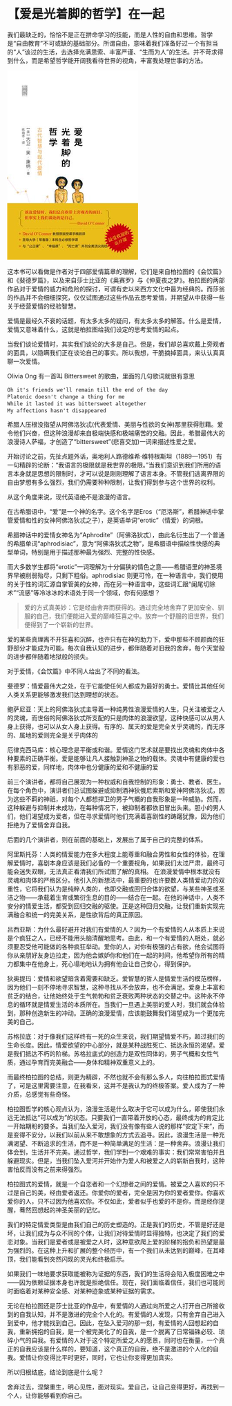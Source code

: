 # 【爱是光着脚的哲学】在一起

我们最缺乏的，恰恰不是正在拼命学习的技能，而是人性的自由和思维。哲学是“自由教育”不可或缺的基础部分。所谓自由，意味着我们准备好过一个有担当的“人”该过的生活，去选择充满思索、丰富严谨、“生而为人”的生活。并不苛求得到什么，而是希望哲学能开阔我看待世界的视角，丰富我处理世事的方法。

![](_resources/lovephi.jpg)

这本书可以看做是作者对于四部爱情篇章的理解，它们是来自柏拉图的《会饮篇》和《斐德罗篇》，以及来自莎士比亚的《奥赛罗》与《仲夏夜之梦》。柏拉图的两部作品对于爱情的威力和危险的探讨，可谓有史以来西方文化中最为经典的。而莎翁的作品并不会细细探究，仅仅试图通过这些作品去思考爱情，并期望从中获得一些关于经营爱情的经验智慧。

爱情是最经久不衰的话题，有太多太多的疑问，有太多太多的解答。什么是爱情，爱情又意味着什么，这就是柏拉图给我们设定的思考爱情的起点。

当我们谈论爱情时，其实我们谈论的大多是自己。但是，我们却总喜欢戴上旁观者的面具，以隐瞒我们正在谈论自己的事实。所以我想，干脆摘掉面具，来认认真真聊一次爱情。

Olivia Ong 有一首叫 Bittersweet 的歌曲，里面的几句歌词就很有意思

    Oh it's friends we'll remain till the end of the day
    Platonic doesn't change a thing for me
    While it lasted it was bittersweet altogether
    My affections hasn't disappeared

希腊人压根没指望从阿佛洛狄忒(代表爱情、美丽与性欲的女神)那里获得慰藉。爱令他们兴奋，但这种浪漫却来自极端快感和极端痛苦的交融。因此，希腊最伟大的浪漫诗人萨福，才创造了“bittersweet”(悲喜交加)一词来描述性爱之爱。

开始讨论之前，先扯点题外话，奥地利人路德维希·维特根斯坦（1889—1951）有一句精辟的论断：“我语言的极限就是我世界的极限。”当我们意识到我们所用的语言本身就是思想的限制时，才可以说是刚刚理解了语言本身。不管我们逃离界限的自由梦想有多么强烈，我们仍需要种种限制，让我们得到参与这个世界的权利。

从这个角度来说，现代英语绝不是浪漫的语言。

在古希腊语中，“爱”是一个神的名字。这个名字是Eros（“厄洛斯”，希腊神话中掌管爱情和性的女神阿佛洛狄忒之子），是英语单词“erotic”（情爱）的词根。

希腊神话中的爱情女神名为“Aphrodite”（阿佛洛狄忒），由此名衍生出了一个普通的希腊单词“aphrodisiac”，意为“阿佛洛狄忒之物”，是希腊语中描绘性快感的典型单词，特别是用于描述那种最为强烈、完整的性快感。

而大多数学生都将“erotic”一词理解为十分偏狭的情色之意——希腊语里的神圣境界早被削弱殆尽，只剩下粗俗。aphrodisiac 则更可怜，在一种语言中，我们使用的关于性的词汇源自掌管美的女神，而在另一种语言中，这些词汇跟“阑尾切除术”“流感”等冷冰冰的术语处于同一个领域，你有何感想？

> 爱的方式真美妙：它是经由舍弃而获得的。通过完全地舍弃了更加安全、驯服的自己，我们便能进入爱的巅峰狂喜之中。放弃一个舒服的旧世界，我们便得到了一个崭新的世界。

爱的某些真理离不开狂喜和沉醉，也许只有在神的助力下，爱中那些不顾颜面的狂野部分才能成为可能。每次自我认知的进步，都伴随着对旧我的舍弃，每个天堂般的进步都伴随着地狱般的损失。

对于爱情，《会饮篇》中不同人给出了不同的看法。

斐德罗：情爱最伟大之处，在于它能使任何人都成为最好的勇士。爱情比其他任何人类关系更能够激发我们达到理想的状态。

鲍萨尼亚：天上的阿佛洛狄忒主导着一种纯男性浪漫爱情的人生，只关注被爱之人的灵魂，而世俗的阿佛洛狄忒所支配的只是肉体的浪漫欲望，这种快感可以从男人身上获得，也可以从女人身上获得。有序的、属天的爱是完全关乎灵魂的，而无序的、属地的爱则完全是关乎肉体的

厄律克西马库：核心理念是平衡或和谐。爱情这门艺术就是要找出灵魂和肉体中各种要素的正确平衡。爱是能够让凡人接触到神圣之物的载体。灵魂中有健康的爱也有邪恶的爱，同样地，肉体中也分健康的爱和不健康的爱

前三个演讲者，都将自己展现为一种权威和自我控制的形象：勇士、教者、医生。在每个角色中，演讲者们总试图躲避或抑制酒神狄俄尼索斯和爱神阿佛洛狄忒，因为这些不羁的神祇，对每个人都想捍卫的男子气概的自我形象是一种威胁。然而，这种躲避与抑制并未成功，在每种情况下，被抑制者都依旧冒出头来。胆小的男人们，他们渴望成为爱者，但在寻求爱情时他们充满着喜剧性的踌躇犹豫，因为他们拒绝为了爱情舍弃自我。

后面的几个演讲者，则在前面的基础上，发展出了属于自己的完整的体系。

阿里斯托芬：人类的情爱能力在多大程度上能尊重和融合男性和女性的体验，在理解爱情时，喜剧本身应该是我们必备的一个重要视角，如果我们太过严肃，最终可能会迷失双眼，无法真正看清我们所试图了解的真相。
在浪漫爱情中根本就没有灵魂和肉体的严格区分。他引入的新想法中，最重要的也许要数人类情爱动力的双重性，它将我们认为是纯粹人类的，也即交融或回归合体的欲望，与某些神圣或圣洁之物——承载着生育或繁衍生息的目的——结合在一起。在他的神话中，人类不安分的情爱生活，都受到回归交融的驱使。正是这种回归交融，让我们重新实现完满融合和统一的完美关系，是性欲背后的真正原因。

吕西亚斯：为什么最好避开对我们有爱情的人？因为一个有爱情的人从本质上来说是个疯狂之人，已经不能用头脑清醒地思考。由此，和一个有爱情的人相处，就必须要忍受他可能做的各种疯狂举动。爱你的人，对你有极强的占有欲，他会试图将你从亲朋好友身边拉走，因为他会嫉妒你和他们在一起的时间，他希望你所有的精力都集中在他身上，死心塌地地认为拥有他会让自己安心，得到保护。

狄奥提玛：爱情和欲望暗含着需要和缺乏。爱智慧的哲人是情爱生活的模范榜样，因为他们一刻不停地寻求智慧，这种寻找从不会放弃，也不会满足。爱身上丰富和贫乏的结合，让他始终处于生气勃勃和贫乏衰败两种状态的交替之中。这种永不停息的循环就是情爱生活的本质所在。当我们一旦遇上美丽的爱人时，我们就会体验到，那种创造新生的冲动。正确的浪漫爱情，应该能鼓舞我们渴望成为一个更加完美的自己。

苏格拉底：对于像我们这样终有一死的众生来说，我们期望情爱不朽，超过我们的生命长度。因此，情爱欲望的中心部分，就是某种战胜死亡、抵达永恒的渴望。爱是我们抵达不朽的阶梯。苏格拉底式的创造力是双性同体的，男子气概和女性气质，通过孕育而完美融合——身体和精神双重意义上的。

而最终柏拉图的总结，则更为精辟，不然也就不会有那么多人，向往柏拉图式爱情了，可是这里需要注意，在我看来，这并不是我认为的终极答案。爱人成为了一种介质，总感觉有些奇怪。

柏拉图哲学的核心观点认为，浪漫生活是什么取决于它可以成为什么，即使我们永远无法抵达“可以成为”的状态。只要我们一直带着开放的心态，最终成为的肯定比一开始期盼的要多。当我们坠入爱河，我们没有像有些人说的那样“安定下来”，而是变得不安分，以我们以前从来不敢想象的方式去追寻。因此，浪漫生活是一种充满渴望、不断追求的生活，而不是一种简单满足的生活：是一种舍弃。浪漫让我们体会到，生活并不完美。通过哲学，我们学到一个艰难的事实：我们常常害怕并且躲避现实。但是，当我们坠入爱河并开始作为爱人和被爱之人的崭新自我时，这种害怕反而没有之前来得强烈。

柏拉图式的爱情，就是一个自恋者和一个幻想者之间的爱情。被爱之人喜欢的只不过是自己的美，经由爱者返还。你爱你的爱者，完全是因为你的爱者爱你。你喜欢爱你的人，只不过因为他喜欢你。不仅如此，爱者似乎也爱的不是你，而是经你提醒，蓦然回想起的神圣美丽的记忆。

我们的特定情爱类型是由我们自己的历史塑造的。正是我们的历史，不管是好还是坏，让我们成为与众不同的个体，让我们对待爱情时显得独特，也决定了我们的爱恋对象。当我们是爱者或是被爱之人时，这种意欲爬上爱的阶梯的抱负和热望是最为强烈的。在这种上升和扩展的整个经历中，有一个我们从未达到的巅峰，在其峰顶，我们能看到突然闪现的灵光和终极启示。

如果我们一味地要求获取能被称为证据的东西，我们的生活将会陷入极度困难之中——因为依赖证据本身也许就是拒绝信任。现在，我们面临着信任，我们也可能同时面临着对某种安全感、对某种迹象或某种证据的需求。

无论在柏拉图还是莎士比亚的作品中，有爱情的人通过向所爱之人打开自己所接收到的自我认知，并不是激进的完全个人化的。有爱情的人发现，只有舍弃自己进入到爱中，他才能找到自己。因此，在坠入爱河的那一刻，有爱情的人回想起的自我，重新拥抱的自我，是一个被完美化了的自我，是一个脱离了日常锱铢必较、琐碎小气的自我。有爱情的人对于这个特定所爱之人的愿景，同时也在衡量，一个真正的自我应该是什么样的，要知道，这个真正的自我，绝不是激进的个人化的自我。爱情让你变得比平时更好，同时，它也让你变得更加真实。

所以归根结底，结论到底是什么呢？

舍弃过去，涅槃重生，明心见性，面对现实。爱自己，让自己变得更好，再找到一个人，让你能够看到你自己。
